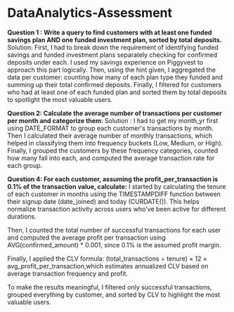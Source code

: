 # DataAnalytics-Assessment
**Question 1 : Write a query to find customers with at least one funded savings plan AND one funded investment plan, sorted by total deposits.**
Solution: 
First, I had to break down the requirement of identifying funded savings and funded investment plans separately checking for confirmed deposits under each. I used my savings experience on Piggyvest to approach this part logically.
Then, using the hint given, I aggregated the data per customer: counting how many of each plan type they funded and summing up their total confirmed deposits.
Finally, I filtered for customers who had at least one of each funded plan and sorted them by total deposits to spotlight the most valuable users.

**Question 2: Calculate the average number of transactions per customer per month and categorize them**:
Solution : 
I had to get my month_yr first using DATE_FORMAT to group each customer's transactions by month.
Then I calculated their average number of monthly transactions, which helped in classifying them into frequency buckets (Low, Medium, or High).
Finally, I grouped the customers by these frequency categories, counted how many fall into each, and computed the average transaction rate for each group.

**Question 4: For each customer, assuming the profit_per_transaction is 0.1% of the transaction value, calculate:**
I started by calculating the tenure of each customer in months using the TIMESTAMPDIFF function between their signup date (date_joined) and today (CURDATE()). This helps normalize transaction activity across users who've been active for different durations.

Then, I counted the total number of successful transactions for each user and computed the average profit per transaction using AVG(confirmed_amount) * 0.001, since 0.1% is the assumed profit margin.

Finally, I applied the CLV formula:
(total_transactions ÷ tenure) × 12 × avg_profit_per_transaction,which estimates annualized CLV based on average transaction frequency and profit.

To make the results meaningful, I filtered only successful transactions, grouped everything by customer, and sorted by CLV to highlight the most valuable users.


